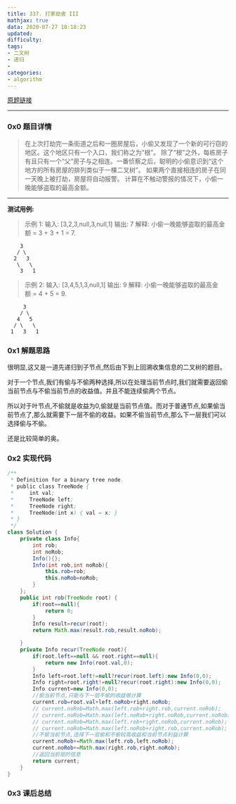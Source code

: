 ```yaml
---
title: 337. 打家劫舍 III
mathjax: true
data: 2020-07-27 18:18:23
updated:
difficulty: 
tags:
- 二叉树
- 递归
- 
categories:
- algorithm
---
```


[原题链接](https://leetcode-cn.com/problems/house-robber-iii/)

---

### 0x0 题目详情

>在上次打劫完一条街道之后和一圈房屋后，小偷又发现了一个新的可行窃的地区。这个地区只有一个入口，我们称之为“根”。 除了“根”之外，每栋房子有且只有一个“父“房子与之相连。一番侦察之后，聪明的小偷意识到“这个地方的所有房屋的排列类似于一棵二叉树”。 如果两个直接相连的房子在同一天晚上被打劫，房屋将自动报警。
计算在不触动警报的情况下，小偷一晚能够盗取的最高金额。

---

**测试用例:**

>示例 1:
输入: [3,2,3,null,3,null,1]
输出: 7 
解释: 小偷一晚能够盗取的最高金额 = 3 + 3 + 1 = 7.

        3
       / \
      2   3
       \   \ 
        3   1

>示例 2:
输入: [3,4,5,1,3,null,1]
输出: 9
解释: 小偷一晚能够盗取的最高金额 = 4 + 5 = 9.

         3
        / \
       4   5
      / \   \ 
     1   3   1


### 0x1 解题思路

很明显,这又是一道先递归到子节点,然后由下到上回溯收集信息的二叉树的题目。

对于一个节点,我们有偷与不偷两种选择,所以在处理当前节点时,我们就需要返回偷当前节点与不偷当前节点的收益值。并且不能连续偷两个节点。

所以对于叶节点,不偷就是收益为0,偷就是当前节点值。而对于普通节点,如果偷当前节点了,那么就需要下一层不偷的收益。如果不偷当前节点,那么下一层我们可以选择偷与不偷。

还是比较简单的奥。

### 0x2 实现代码

``` java
/**
 * Definition for a binary tree node.
 * public class TreeNode {
 *     int val;
 *     TreeNode left;
 *     TreeNode right;
 *     TreeNode(int x) { val = x; }
 * }
 */
class Solution {
    private class Info{
        int rob;
        int noRob;
        Info(){};
        Info(int rob,int noRob){
            this.rob=rob;
            this.noRob=noRob;
        }
    };
    public int rob(TreeNode root) {
        if(root==null){
            return 0;
        }
        Info result=recur(root);
        return Math.max(result.rob,result.noRob);

    }
    private Info recur(TreeNode root){
        if(root.left==null && root.right==null){
            return new Info(root.val,0);
        }
        Info left=root.left!=null?recur(root.left):new Info(0,0);
        Info right=root.right!=null?recur(root.right):new Info(0,0);
        Info current=new Info(0,0);
        //偷当前节点,只能与下一层不偷的收益做计算
        current.rob=root.val+left.noRob+right.noRob;
        // current.noRob=Math.max(left.rob+right.rob,current.noRob);
        // current.noRob=Math.max(left.noRob+right.noRob,current.noRob);
        // current.noRob=Math.max(left.rob+right.noRob,current.noRob);
        // current.noRob=Math.max(left.noRob+right.rob,current.noRob);
        //不偷当前节点,选择下一层偷和不偷较高收益和当前节点利益计算
        current.noRob+=Math.max(left.rob,left.noRob);
        current.noRob+=Math.max(right.rob,right.noRob);
        //返回当前层的信息
        return current;
    }
}

```

### 0x3 课后总结